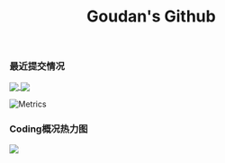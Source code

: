 <h1 align="center">Goudan's Github</h1> 
<br>

<!---
null-goudan/null-goudan is a ✨ special ✨ repository because its `README.md` (this file) appears on your GitHub profile.
You can click the Preview link to take a look at your changes.
--->

<h3>最近提交情况</h3>
<a href="https://github.com/CodeCheers">
  <img align="center" src="https://github-readme-stats.vercel.app/api?username=CodeCheers&show_icons=true&count_private=true&custom_title=侠客" />
</a>
<a href="https://github.com/CodeCheers">
  <img align="center" src="https://github-readme-stats.vercel.app/api/top-langs/?username=CodeCheers&layout=compact&card_width=450" />
</a>


![Metrics](https://metrics.lecoq.io/null-goudan?template=classic&base.header=0&base.activity=0&base.community=0&base.repositories=0&base.metadata=0&habits=1&isocalendar=1&languages=1&isocalendar.duration=half-year&languages.limit=8&languages.threshold=0%25&languages.colors=github&languages.sections=most-used&languages.indepth=false&languages.analysis.timeout=15&languages.categories=markup%2C%20programming&languages.recent.categories=markup%2C%20programming&languages.recent.load=300&languages.recent.days=14&habits.from=200&habits.days=14&habits.facts=true&habits.charts=false&habits.charts.type=classic&habits.trim=false&config.timezone=Asia%2FShanghai)
<h3>Coding概况热力图</h3>
<img src="https://activity-graph.herokuapp.com/graph?username=CodeCheers&theme=github&custom_title=CodeCheers's">
